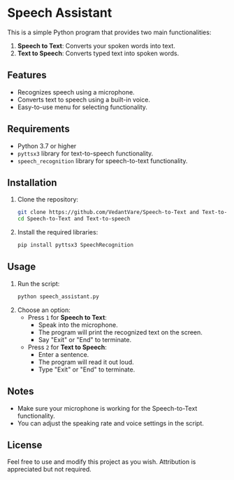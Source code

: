 # Speech Assistant

This is a simple Python program that provides two main functionalities:
1. **Speech to Text**: Converts your spoken words into text.
2. **Text to Speech**: Converts typed text into spoken words.

## Features
- Recognizes speech using a microphone.
- Converts text to speech using a built-in voice.
- Easy-to-use menu for selecting functionality.

## Requirements
- Python 3.7 or higher
- `pyttsx3` library for text-to-speech functionality.
- `speech_recognition` library for speech-to-text functionality.

## Installation
1. Clone the repository:
   ```bash
   git clone https://github.com/VedantVare/Speech-to-Text and Text-to-speech.git
   cd Speech-to-Text and Text-to-speech
   ```
2. Install the required libraries:
   ```bash
   pip install pyttsx3 SpeechRecognition
   ```

## Usage
1. Run the script:
   ```bash
   python speech_assistant.py
   ```
2. Choose an option:
   - Press `1` for **Speech to Text**:
     - Speak into the microphone.
     - The program will print the recognized text on the screen.
     - Say "Exit" or "End" to terminate.
   - Press `2` for **Text to Speech**:
     - Enter a sentence.
     - The program will read it out loud.
     - Type "Exit" or "End" to terminate.

## Notes
- Make sure your microphone is working for the Speech-to-Text functionality.
- You can adjust the speaking rate and voice settings in the script.

## License
Feel free to use and modify this project as you wish. Attribution is appreciated but not required.
